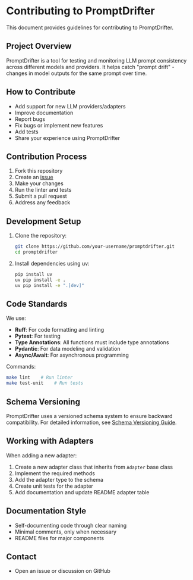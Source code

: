 # Contributing to PromptDrifter

This document provides guidelines for contributing to PromptDrifter.

## Project Overview

PromptDrifter is a tool for testing and monitoring LLM prompt consistency across different models and providers. It helps catch "prompt drift" - changes in model outputs for the same prompt over time.

## How to Contribute

- Add support for new LLM providers/adapters
- Improve documentation
- Report bugs
- Fix bugs or implement new features
- Add tests
- Share your experience using PromptDrifter

## Contribution Process

1. Fork this repository
2. Create an [issue](https://github.com/Code-and-Sorts/PromptDrifter/issues)
3. Make your changes
4. Run the linter and tests
5. Submit a pull request
6. Address any feedback

## Development Setup

1. Clone the repository:
   ```bash
   git clone https://github.com/your-username/promptdrifter.git
   cd promptdrifter
   ```

2. Install dependencies using uv:
   ```bash
   pip install uv
   uv pip install -e .
   uv pip install -e ".[dev]"
   ```

## Code Standards

We use:
- **Ruff**: For code formatting and linting
- **Pytest**: For testing
- **Type Annotations**: All functions must include type annotations
- **Pydantic**: For data modeling and validation
- **Async/Await**: For asynchronous programming

Commands:
```bash
make lint    # Run linter
make test-unit    # Run tests
```

## Schema Versioning

PromptDrifter uses a versioned schema system to ensure backward compatibility. For detailed information, see [Schema Versioning Guide](schema-versioning.md).

## Working with Adapters

When adding a new adapter:

1. Create a new adapter class that inherits from `Adapter` base class
2. Implement the required methods
3. Add the adapter type to the schema
4. Create unit tests for the adapter
5. Add documentation and update README adapter table

## Documentation Style

- Self-documenting code through clear naming
- Minimal comments, only when necessary
- README files for major components

## Contact

- Open an issue or discussion on GitHub
